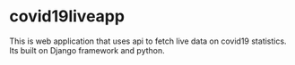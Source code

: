 # covid19liveapp
This is web application that uses api to fetch live data on covid19 statistics. Its built on Django framework and python.
